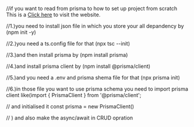 //if you want to read from prisma to how to set up project from scratch  
This is a [Click here](https://www.prisma.io/docs/getting-started/setup-prisma/start-from-scratch) to visit the website.

//1.)you need to install json file in which you store your all depandency by (npm init -y)

//2.)you need a ts.config file for that (npx tsc --init)

//3.)and then install prisma by (npm install prisma)

//4.)and install prisma client by (npm install @prisma/client)

//5.)and you need a .env and prisma shema file for that (npx prisma init)

//6.)in those file you want to use prisma schema you need to import prisma client like(import { PrismaClient } from '@prisma/client';

// and initialised it const prisma = new PrismaClient()

// ) and also make the async/await in CRUD opration 
